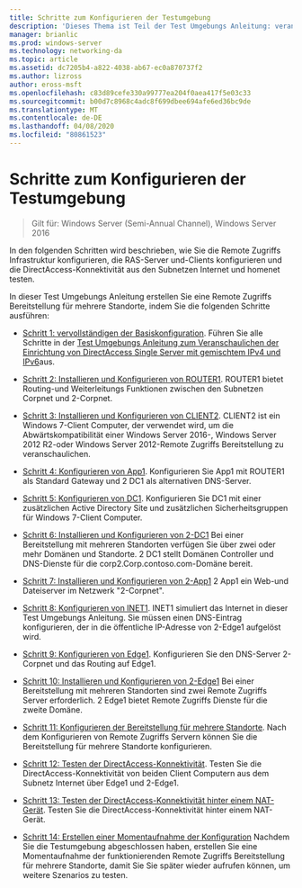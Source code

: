 ```yaml
---
title: Schritte zum Konfigurieren der Testumgebung
description: 'Dieses Thema ist Teil der Test Umgebungs Anleitung: veranschaulichen einer DirectAccess-Bereitstellung für mehrere Standorte für Windows Server 2016'
manager: brianlic
ms.prod: windows-server
ms.technology: networking-da
ms.topic: article
ms.assetid: dc7205b4-a822-4038-ab67-ec0a870737f2
ms.author: lizross
author: eross-msft
ms.openlocfilehash: c83d89cefe330a99777ea204f0aea417f5e03c33
ms.sourcegitcommit: b00d7c8968c4adc8f699dbee694afe6ed36bc9de
ms.translationtype: MT
ms.contentlocale: de-DE
ms.lasthandoff: 04/08/2020
ms.locfileid: "80861523"
---
```

# <a name="steps-for-configuring-the-test-lab"></a>Schritte zum Konfigurieren der Testumgebung

>Gilt für: Windows Server (Semi-Annual Channel), Windows Server 2016

In den folgenden Schritten wird beschrieben, wie Sie die Remote Zugriffs Infrastruktur konfigurieren, die RAS-Server und-Clients konfigurieren und die DirectAccess-Konnektivität aus den Subnetzen Internet und homenet testen.  
  
In dieser Test Umgebungs Anleitung erstellen Sie eine Remote Zugriffs Bereitstellung für mehrere Standorte, indem Sie die folgenden Schritte ausführen:  
  
-   [Schritt 1: vervollständigen der Basiskonfiguration](assetId:///9eb4a9ba-9118-4ea3-8963-e643ec81c3ed). Führen Sie alle Schritte in der [Test Umgebungs Anleitung zum Veranschaulichen der Einrichtung von DirectAccess Single Server mit gemischtem IPv4 und IPv6](https://go.microsoft.com/fwlink/p/?LinkId=237004)aus.  
  
-   [Schritt 2: Installieren und Konfigurieren von ROUTER1](assetId:///e4b1a298-d5b0-410e-970b-c5358a9378f9). ROUTER1 bietet Routing-und Weiterleitungs Funktionen zwischen den Subnetzen Corpnet und 2-Corpnet.  
  
-   [Schritt 3: Installieren und Konfigurieren von CLIENT2](assetId:///6cbee1b5-f6f6-443f-8fa9-31cc5c05a0ee). CLIENT2 ist ein Windows 7-Client Computer, der verwendet wird, um die Abwärtskompatibilität einer Windows Server 2016-, Windows Server 2012 R2-oder Windows Server 2012-Remote Zugriffs Bereitstellung zu veranschaulichen.  
  
-   [Schritt 4: Konfigurieren von App1](assetId:///a0ee655e-c01e-4bf3-a7b3-064e9614f810). Konfigurieren Sie App1 mit ROUTER1 als Standard Gateway und 2 DC1 als alternativen DNS-Server.  
  
-   [Schritt 5: Konfigurieren von DC1](assetId:///205ca795-93ce-4e53-aa6b-b44c87f0e14a). Konfigurieren Sie DC1 mit einer zusätzlichen Active Directory Site und zusätzlichen Sicherheitsgruppen für Windows 7-Client Computer.  
  
-   [Schritt 6: Installieren und Konfigurieren von 2-DC1](assetId:///16752f61-edbf-4ff4-9d7a-e2077b66a127) Bei einer Bereitstellung mit mehreren Standorten verfügen Sie über zwei oder mehr Domänen und Standorte. 2 DC1 stellt Domänen Controller und DNS-Dienste für die corp2.Corp.contoso.com-Domäne bereit.  
  
-   [Schritt 7: Installieren und Konfigurieren von 2-App1](assetId:///7d04b54e-590a-4d33-9766-415789859f29) 2 App1 ein Web-und Dateiserver im Netzwerk "2-Corpnet".  
  
-   [Schritt 8: Konfigurieren von INET1](assetId:///8ecc0b63-8626-4939-8d26-3d51d051d231). INET1 simuliert das Internet in dieser Test Umgebungs Anleitung. Sie müssen einen DNS-Eintrag konfigurieren, der in die öffentliche IP-Adresse von 2-Edge1 aufgelöst wird.  
  
-   [Schritt 9: Konfigurieren von Edge1](assetId:///562744dc-30f6-42fa-bd5f-60a013b2179e). Konfigurieren Sie den DNS-Server 2-Corpnet und das Routing auf Edge1.  
  
-   [Schritt 10: Installieren und Konfigurieren von 2-Edge1](assetId:///1938c4f3-ca96-475d-9f2e-6bea3b7a4130) Bei einer Bereitstellung mit mehreren Standorten sind zwei Remote Zugriffs Server erforderlich. 2 Edge1 bietet Remote Zugriffs Dienste für die zweite Domäne.  
  
-   [Schritt 11: Konfigurieren der Bereitstellung für mehrere Standorte](assetId:///537e4b68-043f-49c9-94d8-15ce8c4b18e2). Nach dem Konfigurieren von Remote Zugriffs Servern können Sie die Bereitstellung für mehrere Standorte konfigurieren.  
  
-   [Schritt 12: Testen der DirectAccess-Konnektivität](assetId:///aa293b5d-4b6f-4004-95f3-0ab54804b15c). Testen Sie die DirectAccess-Konnektivität von beiden Client Computern aus dem Subnetz Internet über Edge1 und 2-Edge1.  
  
-   [Schritt 13: Testen der DirectAccess-Konnektivität hinter einem NAT-Gerät](assetId:///41f8195b-00a1-4991-9db8-3703514dbe0c). Testen Sie die DirectAccess-Konnektivität hinter einem NAT-Gerät.  
  
-   [Schritt 14: Erstellen einer Momentaufnahme der Konfiguration](assetId:///7b56d5c9-c334-463e-9e29-d652ca110d84) Nachdem Sie die Testumgebung abgeschlossen haben, erstellen Sie eine Momentaufnahme der funktionierenden Remote Zugriffs Bereitstellung für mehrere Standorte, damit Sie Sie später wieder aufrufen können, um weitere Szenarios zu testen.  
  


